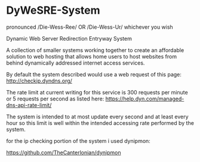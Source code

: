 # DyWeSRE-System
pronounced /Die-Wess-Ree/ OR /Die-Wess-Ur/ whichever you wish

Dynamic Web Server Redirection Entryway System

A collection of smaller systems working together to create an affordable solution to web hosting that allows home users to host websites from behind dynamically addressed internet access services.

By default the system described would use a web request of this page: http://checkip.dyndns.org/

The rate limit at current writing for this service is 300 requests per minute or 5 requests per second as listed here: https://help.dyn.com/managed-dns-api-rate-limit/

The system is intended to at most update every second and at least every hour so this limit is well within the intended accessing rate performed by the system.

for the ip checking portion of the system i used dynipmon:

https://github.com/TheCanterlonian/dynipmon

